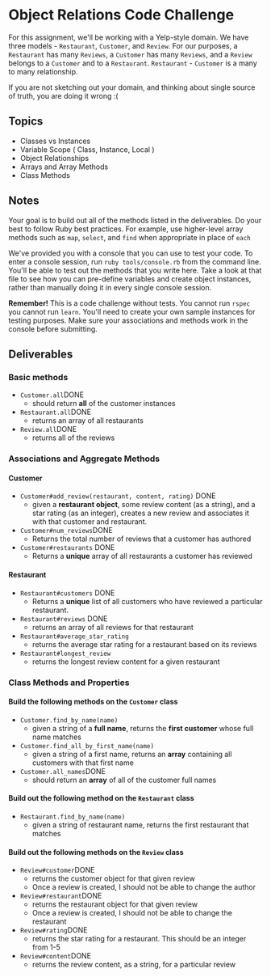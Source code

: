 # Object Relations Code Challenge

For this assignment, we'll be working with a Yelp-style domain. We have three models - `Restaurant`, `Customer`, and `Review`.
For our purposes, a `Restaurant` has many `Reviews`, a `Customer` has many `Reviews`, and a `Review` belongs to a `Customer` and to a `Restaurant`.
`Restaurant` - `Customer` is a many to many relationship.

If you are not sketching out your domain, and thinking about single source of truth,
you are doing it wrong :(

## Topics

- Classes vs Instances
- Variable Scope ( Class, Instance, Local )
- Object Relationships
- Arrays and Array Methods
- Class Methods

## Notes

Your goal is to build out all of the methods listed in the deliverables. Do your best to follow Ruby best practices. For example, use higher-level array methods such as `map`, `select`, and `find` when appropriate in place of `each`

We've provided you with a console that you can use to test your code. To enter a console session, run `ruby tools/console.rb` from the command line. You'll be able to test out the methods that you write here. Take a look at that file to see how you can pre-define variables and create object instances, rather than manually doing it in every single console session.

**Remember!** This is a code challenge without tests. You cannot run `rspec` you cannot run `learn`. You'll need to create your own sample instances for testing purposes. Make sure your associations and methods work in the console before submitting.

## Deliverables

### Basic methods

- `Customer.all`DONE
  - should return **all** of the customer instances
- `Restaurant.all`DONE
  - returns an array of all restaurants
- `Review.all`DONE
  - returns all of the reviews
  
### Associations and Aggregate Methods

#### Customer

- `Customer#add_review(restaurant, content, rating)` DONE
  - given a **restaurant object**, some review content (as a string), and a star rating (as an integer), creates a new review and associates it with that customer and restaurant.
- `Customer#num_reviews`DONE
  - Returns the total number of reviews that a customer has authored
- `Customer#restaurants` DONE
  - Returns a **unique** array of all restaurants a customer has reviewed

#### Restaurant

- `Restaurant#customers` DONE
  - Returns a **unique** list of all customers who have reviewed a particular restaurant.
- `Restaurant#reviews` DONE
  - returns an array of all reviews for that restaurant
- `Restaurant#average_star_rating`
  - returns the average star rating for a restaurant based on its reviews
- `Restaurant#longest_review`
  - returns the longest review content for a given restaurant

### Class Methods and Properties

#### Build the following methods on the `Customer` class

- `Customer.find_by_name(name)`
  - given a string of a **full name**, returns the **first customer** whose full name matches
- `Customer.find_all_by_first_name(name)`
  - given a string of a first name, returns an **array** containing all customers with that first name
- `Customer.all_names`DONE
  - should return an **array** of all of the customer full names

#### Build out the following method on the `Restaurant` class

- `Restaurant.find_by_name(name)`
  - given a string of restaurant name, returns the first restaurant that matches

#### Build out the following methods on the `Review` class

- `Review#customer`DONE
  - returns the customer object for that given review
  - Once a review is created, I should not be able to change the author
- `Review#restaurant`DONE
  - returns the restaurant object for that given review
  - Once a review is created, I should not be able to change the restaurant
- `Review#rating`DONE
  - returns the star rating for a restaurant. This should be an integer from 1-5
- `Review#content`DONE
  - returns the review content, as a string, for a particular review
